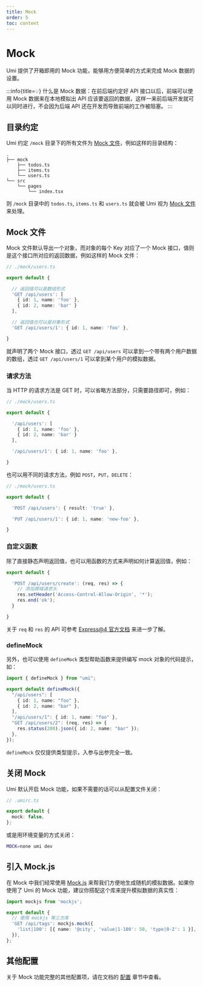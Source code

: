 ```yaml
---
title: Mock
order: 5
toc: content
---
```

# Mock

Umi 提供了开箱即用的 Mock 功能，能够用方便简单的方式来完成 Mock 数据的设置。

:::info{title=💡}
什么是 Mock 数据：在前后端约定好 API 接口以后，前端可以使用 Mock 数据来在本地模拟出 API 应该要返回的数据，这样一来前后端开发就可以同时进行，不会因为后端 API
还在开发而导致前端的工作被阻塞。
:::

## 目录约定

Umi 约定 `/mock` 目录下的所有文件为 [Mock 文件](#mock-文件)，例如这样的目录结构：

```text
.
├── mock
    ├── todos.ts
    ├── items.ts
    └── users.ts
└── src
    └── pages
        └── index.tsx
```

则 `/mock` 目录中的 `todos.ts`, `items.ts` 和 `users.ts` 就会被 Umi 视为 [Mock 文件](#mock-文件) 来处理。

## Mock 文件

Mock 文件默认导出一个对象，而对象的每个 Key 对应了一个 Mock 接口，值则是这个接口所对应的返回数据，例如这样的 Mock 文件：

```ts
// ./mock/users.ts

export default {

  // 返回值可以是数组形式
  'GET /api/users': [
    { id: 1, name: 'foo' },
    { id: 2, name: 'bar' }
  ],

  // 返回值也可以是对象形式
  'GET /api/users/1': { id: 1, name: 'foo' },

}
```

就声明了两个 Mock 接口，透过 `GET /api/users` 可以拿到一个带有两个用户数据的数组，透过 `GET /api/users/1` 可以拿到某个用户的模拟数据。

### 请求方法

当 HTTP 的请求方法是 GET 时，可以省略方法部分，只需要路径即可，例如：

```ts
// ./mock/users.ts

export default {

  '/api/users': [
    { id: 1, name: 'foo' },
    { id: 2, name: 'bar' }
  ],

  '/api/users/1': { id: 1, name: 'foo' },

}
```

也可以用不同的请求方法，例如 `POST`，`PUT`，`DELETE`：

```ts
// ./mock/users.ts

export default {

  'POST /api/users': { result: 'true' },

  'PUT /api/users/1': { id: 1, name: 'new-foo' },

}
```

### 自定义函数

除了直接静态声明返回值，也可以用函数的方式来声明如何计算返回值，例如：

```ts
export default {

  'POST /api/users/create': (req, res) => {
    // 添加跨域请求头
    res.setHeader('Access-Control-Allow-Origin', '*');
    res.end('ok');
  }

}
```

关于 `req` 和 `res` 的 API 可参考 [Express@4 官方文档](https://expressjs.com/en/api.html) 来进一步了解。

### defineMock

另外，也可以使用 `defineMock` 类型帮助函数来提供编写 mock 对象的代码提示，如：
```ts
import { defineMock } from "umi";

export default defineMock({
  "/api/users": [
    { id: 1, name: "foo" },
    { id: 2, name: "bar" },
  ],
  "/api/users/1": { id: 1, name: "foo" },
  "GET /api/users/2": (req, res) => {
    res.status(200).json({ id: 2, name: "bar" });
  },
});
```
`defineMock` 仅仅提供类型提示，入参与出参完全一致。
## 关闭 Mock

Umi 默认开启 Mock 功能，如果不需要的话可以从配置文件关闭：

```ts
// .umirc.ts

export default {
  mock: false,
};
```

或是用环境变量的方式关闭：

```bash
MOCK=none umi dev
```

## 引入 Mock.js

在 Mock 中我们经常使用 [Mock.js](http://mockjs.com/) 来帮我们方便地生成随机的模拟数据。如果你使用了 Umi 的 Mock
功能，建议你搭配这个库来提升模拟数据的真实性：

```ts
import mockjs from 'mockjs';

export default {
  // 使用 mockjs 等三方库
  'GET /api/tags': mockjs.mock({
    'list|100': [{ name: '@city', 'value|1-100': 50, 'type|0-2': 1 }],
  }),
};
```

## 其他配置

关于 Mock 功能完整的其他配置项，请在文档的 [配置](../api/config#mock) 章节中查看。
